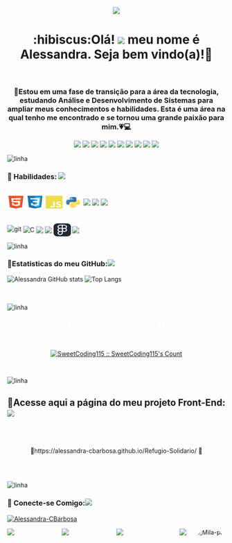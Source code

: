 
<div align="center"> <img src="https://capsule-render.vercel.app/api?type=shark&height=120&color=fddec9&section=header"></div>

<h1 align="center">:hibiscus:Olá! <img src="https://raw.githubusercontent.com/MartinHeinz/MartinHeinz/master/wave.gif" width="30px"> meu nome é Alessandra. Seja bem vindo(a)!🌺</h1>

<br>



<h3 align="center">🌺Estou em uma fase de transição para a área da tecnologia, estudando Análise e Desenvolvimento de Sistemas para ampliar meus conhecimentos e habilidades. Esta é uma área na qual tenho me encontrado e se tornou uma grande paixão para mim.💗💻</h3>


<p align="center">
  <img src="https://raw.githubusercontent.com/innng/innng/master/assets/kyubey.gif" height="40" />
  <img src="https://raw.githubusercontent.com/innng/innng/master/assets/kyubey.gif" height="40" />
  <img src="https://raw.githubusercontent.com/innng/innng/master/assets/kyubey.gif" height="40" />
  <img src="https://raw.githubusercontent.com/innng/innng/master/assets/kyubey.gif" height="40" />
  <img src="https://raw.githubusercontent.com/innng/innng/master/assets/kyubey.gif" height="40" />
  <img src="https://raw.githubusercontent.com/innng/innng/master/assets/kyubey.gif" height="40" />
  <img src="https://raw.githubusercontent.com/innng/innng/master/assets/kyubey.gif" height="40" />
  <img src="https://raw.githubusercontent.com/innng/innng/master/assets/kyubey.gif" height="40" />
  <img src="https://raw.githubusercontent.com/innng/innng/master/assets/kyubey.gif" height="40" />
  <img src="https://raw.githubusercontent.com/innng/innng/master/assets/kyubey.gif" height="40" />
</p>





![linha](https://user-images.githubusercontent.com/73097560/115834477-dbab4500-a447-11eb-908a-139a6edaec5c.gif)



  
<h3> 🌺 Habilidades: <img src="https://raw.githubusercontent.com/innng/innng/master/assets/kyubey.gif" height="40" /></h3> 
 <div style="display: inline_block"><br>    
    
   <!--icone-html-->
  <img align="center" alt="liviacorreiadasilva-HTML" height="30" width="40" src="https://raw.githubusercontent.com/devicons/devicon/master/icons/html5/html5-original.svg">
    <!--icone-css-->
  <img align="center" alt="liviacorreiadasilva-CSS" height="30" width="40" src="https://raw.githubusercontent.com/devicons/devicon/master/icons/css3/css3-original.svg">
  <!--icone javascript-->
  <img align="center" alt="liviacorreiadasilva-Js" height="30" width="40" src="https://raw.githubusercontent.com/devicons/devicon/master/icons/javascript/javascript-plain.svg">
    <!--icone-python-->
  <img align="center" alt="liviacorreiadasilva-Python" height="30" width="40" 
src="https://raw.githubusercontent.com/devicons/devicon/master/icons/python/python-original.svg">
<!--icone java-->
     <img align="center" alt=" " height="30" width="20"
     src="https://seeklogo.com/images/J/java-logo-B158C160FE-seeklogo.com.png">
    <!--icone vscode-->
    <img align="center" alt=" " height="30" width="40" 
     src="https://seeklogo.com/images/V/visual-studio-code-logo-284BC24C39-seeklogo.com.png">
     <!--icone github-->
      <img align="center" alt=" " height="30" width="40" 
     src="https://seeklogo.com/images/G/github-logo-9BBCA663A4-seeklogo.com.png">
    
  
</div>
<br/>
 <div style="display: inline_block"><br>   
   <!-- icone git -->
 <img src="https://www.vectorlogo.zone/logos/git-scm/git-scm-icon.svg" alt="git" width="40" height="30"/>
   <! -- incone C -->
   <img align = "center" alt = "C" height = "30" width = "40" src = "https://cdn.jsdelivr.net/gh/devicons/devicon/icons/c/c-original.svg">
    <!-- icone csharp-->
   <img align="center" alt=" " height="30" width="40" 
     src="https://cdn.jsdelivr.net/gh/devicons/devicon@latest/icons/csharp/csharp-original.svg">
      <!-- icone .net-->
   <img align="center" alt=" " height="30" width="40" 
     src="https://cdn.jsdelivr.net/gh/devicons/devicon@latest/icons/dotnetcore/dotnetcore-original.svg">
     <!--icone figma-->
    <img align="center" alt=" " height="30" width="40" 
    src="https://github.com/tandpfun/skill-icons/blob/main/icons/Figma-Dark.svg">
    <!-- icone sql-->
   <img align="center" alt=" " height="50" width="40" 
         src="https://cdn.jsdelivr.net/gh/devicons/devicon@latest/icons/mysql/mysql-original-wordmark.svg" >
    
 </div>


  
![linha](https://user-images.githubusercontent.com/73097560/115834477-dbab4500-a447-11eb-908a-139a6edaec5c.gif)



<h3> 🌺Estatisticas do meu GitHub:<img src="https://raw.githubusercontent.com/innng/innng/master/assets/kyubey.gif" height="40" /> </h3>

<div>  
  <span>
    <img height="180" src="https://github-readme-stats.vercel.app/api?username=Alessandra-CBarbosa&show_icons=true&theme=dracula" alt="Alessandra GitHub stats" />
    <img height="180" src="https://github-readme-stats.vercel.app/api/top-langs/?username=Alessandra-CBarbosa&layout=compact&theme=dracula" alt="Top Langs" />
  </span>
</div>
<br><br>



![linha](https://user-images.githubusercontent.com/73097560/115834477-dbab4500-a447-11eb-908a-139a6edaec5c.gif)



<h3 align="center" style="color: #fff">🌺🌺Contagem de visitantes🌺🌺</h3>
<br>
<p align="center">
  <a href="https://github.com/Alessandra-CBarbosa"><img src="https://profile-counter.glitch.me/SweetCoding115/count.svg" alt="SweetCoding115 :: SweetCoding115's Count" /></a>
</p>
<br>

![linha](https://user-images.githubusercontent.com/73097560/115834477-dbab4500-a447-11eb-908a-139a6edaec5c.gif)
<h2> 🌺Acesse aqui a página do meu projeto Front-End:<img src="https://raw.githubusercontent.com/innng/innng/master/assets/kyubey.gif" height="40" /></h2>
<br><br>
 <p align="center"> 🌺https://alessandra-cbarbosa.github.io/Refugio-Solidario/    🌺 </p>
<br><br>

![linha](https://user-images.githubusercontent.com/73097560/115834477-dbab4500-a447-11eb-908a-139a6edaec5c.gif)
 <div>
    <h3 align="left">🌺 Conecte-se Comigo:<img src="https://raw.githubusercontent.com/innng/innng/master/assets/kyubey.gif" height="40" /></h3>
     <p align="left">
         <a href="https://www.linkedin.com/in/alessandra-barbosa-65404328b/" target="blank">
             <img align="center" src="https://raw.githubusercontent.com/rahuldkjain/github-profile-readme-generator/master/src/images/icons/Social/linked-in-alt.svg" alt="Alessandra-CBarbosa" height="30" width="40" />
         </a>
        
 </div>


<div>
<img align="left" src="https://user-images.githubusercontent.com/65187002/144930161-2f783401-8d27-4fdf-a2f7-cc0ba32f1f1f.gif" width="25%" style="display:inline;"><img align="left" src="https://user-images.githubusercontent.com/65187002/144930161-2f783401-8d27-4fdf-a2f7-cc0ba32f1f1f.gif" width="25%" style="display:inline;"><img align="left" src="https://user-images.githubusercontent.com/65187002/144930161-2f783401-8d27-4fdf-a2f7-cc0ba32f1f1f.gif" width="25%" style="display:inline;">
</div><img align="right" alt="Mila-pic" height="150" style="border-radius:50px;" src="https://tgram.ru/wiki/stickers/img/BabyYoda/gif/5.gif">


 <div align="center">
        <img src="https://capsule-render.vercel.app/api?type=waving&height=130&color=fddec9&section=footer"/>
      </div>
